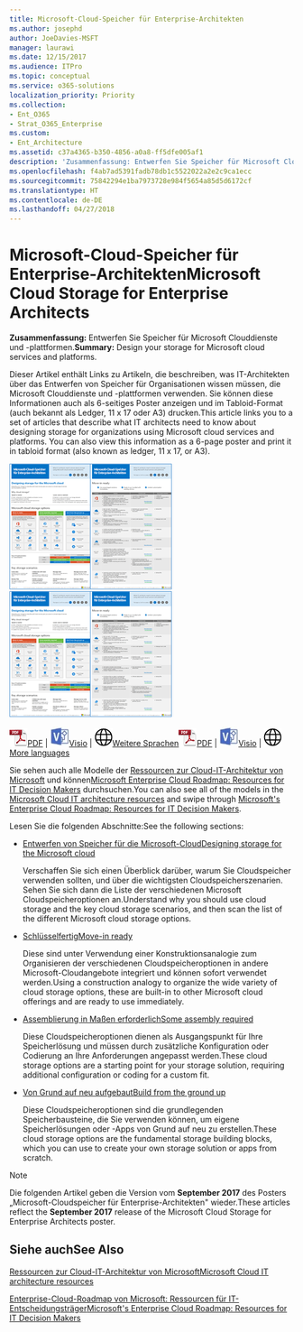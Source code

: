 ```yaml
---
title: Microsoft-Cloud-Speicher für Enterprise-Architekten
ms.author: josephd
author: JoeDavies-MSFT
manager: laurawi
ms.date: 12/15/2017
ms.audience: ITPro
ms.topic: conceptual
ms.service: o365-solutions
localization_priority: Priority
ms.collection:
- Ent_O365
- Strat_O365_Enterprise
ms.custom:
- Ent_Architecture
ms.assetid: c37a4365-b350-4856-a0a8-ff5dfe005af1
description: 'Zusammenfassung: Entwerfen Sie Speicher für Microsoft Clouddienste und -plattformen.'
ms.openlocfilehash: f4ab7ad5391fadb78db1c5522022a2e2c9ca1ecc
ms.sourcegitcommit: 75842294e1ba7973728e984f5654a85d5d6172cf
ms.translationtype: HT
ms.contentlocale: de-DE
ms.lasthandoff: 04/27/2018
---
```

# <a name="microsoft-cloud-storage-for-enterprise-architects"></a><span data-ttu-id="56776-103">Microsoft-Cloud-Speicher für Enterprise-Architekten</span><span class="sxs-lookup"><span data-stu-id="56776-103">Microsoft Cloud Storage for Enterprise Architects</span></span>

 <span data-ttu-id="56776-104">**Zusammenfassung:** Entwerfen Sie Speicher für Microsoft Clouddienste und -plattformen.</span><span class="sxs-lookup"><span data-stu-id="56776-104">**Summary:** Design your storage for Microsoft cloud services and platforms.</span></span>
  
<span data-ttu-id="56776-p101">Dieser Artikel enthält Links zu Artikeln, die beschreiben, was IT-Architekten über das Entwerfen von Speicher für Organisationen wissen müssen, die Microsoft Clouddienste und -plattformen verwenden. Sie können diese Informationen auch als 6-seitiges Poster anzeigen und im Tabloid-Format (auch bekannt als Ledger, 11 x 17 oder A3) drucken.</span><span class="sxs-lookup"><span data-stu-id="56776-p101">This article links you to a set of articles that describe what IT architects need to know about designing storage for organizations using Microsoft cloud services and platforms. You can also view this information as a 6-page poster and print it in tabloid format (also known as ledger, 11 x 17, or A3).</span></span>
  
<span data-ttu-id="56776-107">[![Miniaturbild für Microsoft-Cloud-Speichermodell](images/0d4e2eb9-1109-4b3b-bf9e-2f3eff2e2cc4.png)  
](https://www.microsoft.com/download/details.aspx?id=49552)</span><span class="sxs-lookup"><span data-stu-id="56776-107">[![Thumb image for Microsoft cloud storage model](images/0d4e2eb9-1109-4b3b-bf9e-2f3eff2e2cc4.png)  
](https://www.microsoft.com/download/details.aspx?id=49552)</span></span>
  
<span data-ttu-id="56776-108">![PDF-Datei](images/ITPro_Other_PDFicon.png)[PDF](https://go.microsoft.com/fwlink/p/?linkid=842079) | ![Visio-Datei](images/ITPro_Other_VisioIcon.jpg)[Visio](https://go.microsoft.com/fwlink/p/?linkid=842080) | ![Seite mit Versionen in zusätzlichen Sprachen anzeigen](images/e16c992d-b0f8-48ae-bf44-db7a9fcaab9e.png)[Weitere Sprachen](https://www.microsoft.com/download/details.aspx?id=49552)</span><span class="sxs-lookup"><span data-stu-id="56776-108">![PDF file](images/ITPro_Other_PDFicon.png)[PDF](https://go.microsoft.com/fwlink/p/?linkid=842079) | ![Visio file](images/ITPro_Other_VisioIcon.jpg)[Visio](https://go.microsoft.com/fwlink/p/?linkid=842080) | ![See a page with versions in additional languages](images/e16c992d-b0f8-48ae-bf44-db7a9fcaab9e.png)[More languages](https://www.microsoft.com/download/details.aspx?id=49552)</span></span>
  
<span data-ttu-id="56776-109">Sie sehen auch alle Modelle der [Ressourcen zur Cloud-IT-Architektur von Microsoft](microsoft-cloud-it-architecture-resources.md) und können[Microsoft Enterprise Cloud Roadmap: Resources for IT Decision Makers](https://aka.ms/cloudarchitecture) durchsuchen.</span><span class="sxs-lookup"><span data-stu-id="56776-109">You can also see all of the models in the [Microsoft Cloud IT architecture resources](microsoft-cloud-it-architecture-resources.md) and swipe through [Microsoft's Enterprise Cloud Roadmap: Resources for IT Decision Makers](https://aka.ms/cloudarchitecture).</span></span>
  
<span data-ttu-id="56776-110">Lesen Sie die folgenden Abschnitte:</span><span class="sxs-lookup"><span data-stu-id="56776-110">See the following sections:</span></span>
  
- [<span data-ttu-id="56776-111">Entwerfen von Speicher für die Microsoft-Cloud</span><span class="sxs-lookup"><span data-stu-id="56776-111">Designing storage for the Microsoft cloud</span></span>](designing-storage-for-the-microsoft-cloud.md)
    
    <span data-ttu-id="56776-112">Verschaffen Sie sich einen Überblick darüber, warum Sie Cloudspeicher verwenden sollten, und über die wichtigsten Cloudspeicherszenarien. Sehen Sie sich dann die Liste der verschiedenen Microsoft Cloudspeicheroptionen an.</span><span class="sxs-lookup"><span data-stu-id="56776-112">Understand why you should use cloud storage and the key cloud storage scenarios, and then scan the list of the different Microsoft cloud storage options.</span></span>
    
- [<span data-ttu-id="56776-113">Schlüsselfertig</span><span class="sxs-lookup"><span data-stu-id="56776-113">Move-in ready</span></span>](move-in-ready.md)
    
    <span data-ttu-id="56776-114">Diese sind unter Verwendung einer Konstruktionsanalogie zum Organisieren der verschiedenen Cloudspeicheroptionen in andere Microsoft-Cloudangebote integriert und können sofort verwendet werden.</span><span class="sxs-lookup"><span data-stu-id="56776-114">Using a construction analogy to organize the wide variety of cloud storage options, these are built-in to other Microsoft cloud offerings and are ready to use immediately.</span></span>
    
- [<span data-ttu-id="56776-115">Assemblierung in Maßen erforderlich</span><span class="sxs-lookup"><span data-stu-id="56776-115">Some assembly required</span></span>](some-assembly-required.md)
    
    <span data-ttu-id="56776-116">Diese Cloudspeicheroptionen dienen als Ausgangspunkt für Ihre Speicherlösung und müssen durch zusätzliche Konfiguration oder Codierung an Ihre Anforderungen angepasst werden.</span><span class="sxs-lookup"><span data-stu-id="56776-116">These cloud storage options are a starting point for your storage solution, requiring additional configuration or coding for a custom fit.</span></span>
    
- [<span data-ttu-id="56776-117">Von Grund auf neu aufgebaut</span><span class="sxs-lookup"><span data-stu-id="56776-117">Build from the ground up</span></span>](build-from-the-ground-up.md)
    
    <span data-ttu-id="56776-118">Diese Cloudspeicheroptionen sind die grundlegenden Speicherbausteine, die Sie verwenden können, um eigene Speicherlösungen oder -Apps von Grund auf neu zu erstellen.</span><span class="sxs-lookup"><span data-stu-id="56776-118">These cloud storage options are the fundamental storage building blocks, which you can use to create your own storage solution or apps from scratch.</span></span>
    
> [!NOTE]
> <span data-ttu-id="56776-119">Die folgenden Artikel geben die Version vom **September 2017** des Posters „Microsoft-Cloudspeicher für Enterprise-Architekten" wieder.</span><span class="sxs-lookup"><span data-stu-id="56776-119">These articles reflect the **September 2017** release of the Microsoft Cloud Storage for Enterprise Architects poster.</span></span>
  
## <a name="see-also"></a><span data-ttu-id="56776-120">Siehe auch</span><span class="sxs-lookup"><span data-stu-id="56776-120">See Also</span></span>

[<span data-ttu-id="56776-121">Ressourcen zur Cloud-IT-Architektur von Microsoft</span><span class="sxs-lookup"><span data-stu-id="56776-121">Microsoft Cloud IT architecture resources</span></span>](microsoft-cloud-it-architecture-resources.md)

[<span data-ttu-id="56776-122">Enterprise-Cloud-Roadmap von Microsoft: Ressourcen für IT-Entscheidungsträger</span><span class="sxs-lookup"><span data-stu-id="56776-122">Microsoft's Enterprise Cloud Roadmap: Resources for IT Decision Makers</span></span>](https://sway.com/FJ2xsyWtkJc2taRD)



